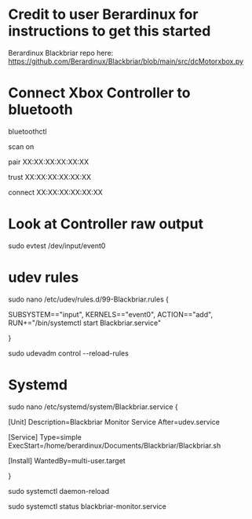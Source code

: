 # Credit to user Berardinux for instructions to get this started
Berardinux Blackbriar repo here: https://github.com/Berardinux/Blackbriar/blob/main/src/dcMotorxbox.py

# Connect Xbox Controller to bluetooth
bluetoothctl

scan on

pair XX:XX:XX:XX:XX:XX

trust XX:XX:XX:XX:XX:XX

connect XX:XX:XX:XX:XX:XX

# Look at Controller raw output
sudo evtest /dev/input/event0

# udev rules
sudo nano /etc/udev/rules.d/99-Blackbriar.rules {

SUBSYSTEM=="input", KERNELS=="event0", ACTION=="add", RUN+="/bin/systemctl start Blackbriar.service"

}

sudo udevadm control --reload-rules


# Systemd
sudo nano /etc/systemd/system/Blackbriar.service {

[Unit]
Description=Blackbriar Monitor Service
After=udev.service

[Service]
Type=simple
ExecStart=/home/berardinux/Documents/Blackbriar/Blackbriar.sh

[Install]
WantedBy=multi-user.target

}

sudo systemctl daemon-reload

sudo systemctl status blackbriar-monitor.service

